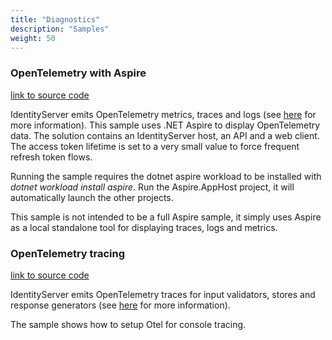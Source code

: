 ```yaml
---
title: "Diagnostics"
description: "Samples"
weight: 50
---
```


### OpenTelemetry with Aspire
[link to source code](https://github.com/DuendeSoftware/Samples/tree/main/IdentityServer/v7/Diagnostics/Aspire)

IdentityServer emits OpenTelemetry metrics, traces and logs (see [here](/identityserver/v7/diagnostics/otel) for more information). This sample uses .NET Aspire to
display OpenTelemetry data. The solution contains an IdentityServer host, an API and a web client. The access token lifetime is set to a very small value to
force frequent refresh token flows.

Running the sample requires the dotnet aspire workload to be installed with *dotnet workload install aspire*. Run the Aspire.AppHost project, it will automatically
launch the other projects.

This sample is not intended to be a full Aspire sample, it simply uses Aspire as a local standalone tool for displaying traces, logs and metrics.

### OpenTelemetry tracing
[link to source code](https://github.com/DuendeSoftware/Samples/tree/main/IdentityServer/v7/Diagnostics/Otel)

IdentityServer emits OpenTelemetry traces for input validators, stores and response generators (see [here](/identityserver/v7/diagnostics/otel) for more information).

The sample shows how to setup Otel for console tracing.
